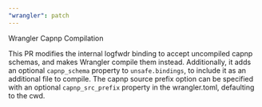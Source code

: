 ```yaml
---
"wrangler": patch
---
```


Wrangler Capnp Compilation

This PR modifies the internal logfwdr binding to accept uncompiled capnp schemas, and makes Wrangler compile them instead. Additionally, it adds an optional `capnp_schema` property to `unsafe.bindings`, to include it as an additional file to compile. The capnp source prefix option can be specified with an optional `capnp_src_prefix` property in the wrangler.toml, defaulting to the cwd.
